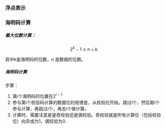 ### 浮点表示

### 海明码计算

##### 最大位数计算：

$$
2^k - 1 \ge n + k
$$

 其中k是海明码的位数，n 是数据的位数。

##### 海明码计算

步骤：<br>

1. 第$i$个海明码的位置在$2^{i-1}$
2. 参与第$i$个校验码计算的数据位的规律是，从校验位开始，跳过$i$个，然后取$i$个参与计算，再跳过$i$个，再去$i$个做计算。
3. 计算时，需要注意是是奇校验还是偶校验。奇校验就是所有计算位（包括校验位）向异或为1，偶校验为0.
